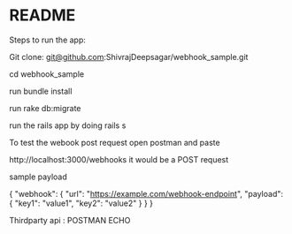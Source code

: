 # README
Steps to run the app:

Git clone: git@github.com:ShivrajDeepsagar/webhook_sample.git

cd webhook_sample

run bundle install

run rake db:migrate

run the rails app by doing rails s

To test the webook post request open postman and paste

http://localhost:3000/webhooks  it would be a POST request

sample payload


{
  "webhook": {
    "url": "https://example.com/webhook-endpoint",
    "payload": {
      "key1": "value1",
      "key2": "value2"
    }
  }
}

Thirdparty api : POSTMAN ECHO
